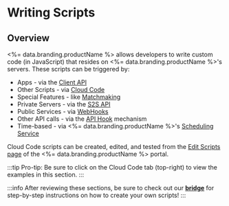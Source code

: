 # Writing Scripts
## Overview



<%= data.branding.productName %> allows developers to write custom code (in JavaScript) that resides
on <%= data.branding.productName %>'s servers. These scripts can be triggered by:

* Apps - via the [Client API](/api/cc/writingscripts/invokingviaclientapi)
* Other Scripts - via [Cloud Code](/api/cc/writingscripts/callingotherscripts)
* Special Features - like [Matchmaking](/api/cc/writingscripts/matchmakingfilters)
* Private Servers - via the [S2S API](/api/cc/writingscripts/s2sscripts)
* Public Services - via [WebHooks](/api/cc/writingscripts/webhooks)
* Other API calls - via the [API Hook](/api/cc/writingscripts/apihooks) mechanism
* Time-based - via <%= data.branding.productName %>'s [Scheduling Service](/api/cc/writingscripts/scheduledscripts)

Cloud Code scripts can be created, edited, and tested from the [Edit Scripts page](https://portal.braincloudservers.com/admin/dashboard#/development/serverscripts-edit)
of the <%= data.branding.productName %> portal.

:::tip
Pro-tip: Be sure to click on the Cloud Code tab (top-right) to view the examples in this section.
:::

:::info
After reviewing these sections, be sure to check out our [<b>bridge</b>](/api/cc/bridge) for step-by-step instructions on how to create your own scripts!
:::




<DocCardList />